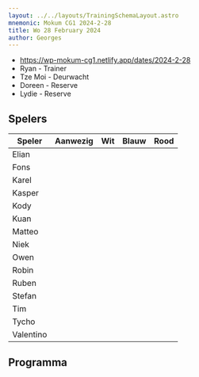 ```yaml
---
layout: ../../layouts/TrainingSchemaLayout.astro
mnemonic: Mokum CG1 2024-2-28
title: Wo 28 February 2024
author: Georges
---
```


- https://wp-mokum-cg1.netlify.app/dates/2024-2-28
- Ryan - Trainer
- Tze Moi - Deurwacht
- Doreen - Reserve
- Lydie - Reserve
## Spelers
| Speler | Aanwezig | Wit | Blauw | Rood |
|--------|----------|-----|-------|------|
| Elian | | | | | |
| Fons | | | | | |
| Karel | | | | | |
| Kasper | | | | | |
| Kody | | | | | |
| Kuan | | | | | |
| Matteo | | | | | |
| Niek | | | | | |
| Owen | | | | | |
| Robin | | | | | |
| Ruben | | | | | |
| Stefan | | | | | |
| Tim | | | | | |
| Tycho | | | | | |
| Valentino | | | | | |
## Programma




